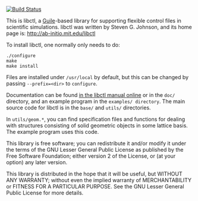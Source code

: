 [![Build Status](https://travis-ci.org/stevengj/libctl.svg?branch=master)](https://travis-ci.org/stevengj/libctl)

This is libctl, a [Guile](http://www.gnu.org/software/guile/)-based library for supporting flexible control
files in scientific simulations.  libctl was written by Steven G. Johnson,
and its home page is: http://ab-initio.mit.edu/libctl

To install libctl, one normally only needs to do:

    ./configure
    make
    make install

Files are installed under `/usr/local` by default, but this can be
changed by passing `--prefix=<dir>` to `configure`.

Documentation can be found [in the libctl manual online](http://ab-initio.mit.edu/wiki/index.php/Libctl_manual) or in the `doc/` directory, and an example
program in the `examples/ directory`.  The main source code for libctl
is in the `base/` and `utils/` directories.

In `utils/geom.*`, you can find specification files and functions for
dealing with structures consisting of solid geometric objects in some
lattice basis.  The example program uses this code.

This library is free software; you can redistribute it and/or
modify it under the terms of the GNU Lesser General Public
License as published by the Free Software Foundation; either
version 2 of the License, or (at your option) any later version.

This library is distributed in the hope that it will be useful,
but WITHOUT ANY WARRANTY; without even the implied warranty of
MERCHANTABILITY or FITNESS FOR A PARTICULAR PURPOSE.  See the GNU
Lesser General Public License for more details.
